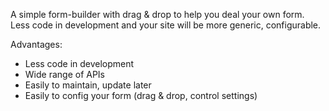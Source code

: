 A simple form-builder with drag & drop to help you deal your own form. Less code in development and your site will be more generic, configurable.

Advantages:

- Less code in development
- Wide range of APIs
- Easily to maintain, update later
- Easily to config your form (drag & drop, control settings)
